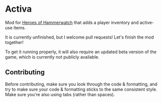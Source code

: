 # Activa
Mod for [Heroes of Hammerwatch](https://store.steampowered.com/app/677120/Heroes_of_Hammerwatch/) that adds a player inventory and active-use items.

It is currently unfinished, but I welcome pull requests! Let's finish the mod together!

To get it running properly, it will also require an updated beta version of the game, which is currently not publicly available.

## Contributing
Before contributing, make sure you look through the code & formatting, and try to make sure your code & formatting sticks to the same consistent style. Make sure you're also using tabs (rather than spaces).
